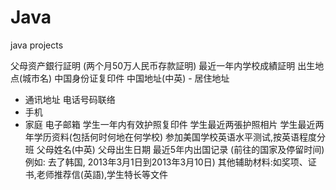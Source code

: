 Java
====

java projects


父母资产銀行証明 (两个月50万人民币存款証明) 最近一年内学校成績証明
出生地点(城市名)
中国身份证复印件
中国地址(中英) - 居住地址
- 通讯地址 电话号码联络
- 手机
- 家庭 电子邮箱
学生一年内有效护照复印件 学生最近两張护照相片 学生最近两年学历资料(包括何时何地在何学校) 参加美国学校英语水平测试,按英语程度分班
父母姓名(中英)
父母出生日期
最近5年内出国记录 (前往的国家及停留时间)
例如: 去了韩国, 2013年3月1日到2013年3月10日) 其他辅助材料:如奖项、证书,老师推荐信(英語),学生特长等文件
